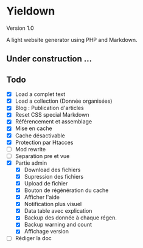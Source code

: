 # Yieldown

Version 1.0

A light website generator using PHP and Markdown.

## Under construction ...

## Todo

* [x] Load a complet text
* [x] Load a collection (Donnée organisées)
* [x] Blog : Publication d'articles
* [x] Reset CSS special Markdown
* [x] Référencement et assemblage
* [x] Mise en cache
* [x] Cache désactivable
* [x] Protection par Htacces
* [ ] Mod rewrite
* [ ] Separation pre et vue
* [x] Partie admin
	* [x] Download des fichiers
	* [x] Supression des fichiers
	* [x] Upload de fichier
	* [x] Bouton de régénération du cache
	* [x] Afficher l'aide
	* [x] Notification plus visuel
	* [x] Data table avec explication
	* [x] Backup des donnée à chaque régen.
	* [x] Backup warning and count
	* [x] Affichage version
* [ ] Rédiger la doc
